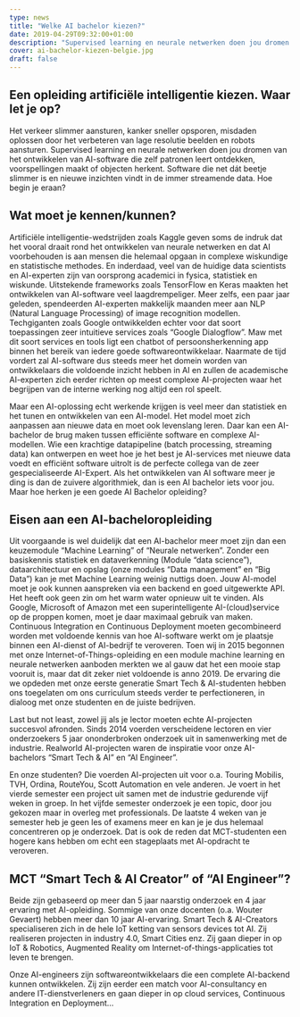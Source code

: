 ```yaml
---
type: news
title: "Welke AI bachelor kiezen?"
date: 2019-04-29T09:32:00+01:00
description: "Supervised learning en neurale netwerken doen jou dromen van het ontwikkelen van AI-software die zelf patronen leert ontdekken, voorspellingen maakt of objecten herkent."
cover: ai-bachelor-kiezen-belgie.jpg
draft: false
---
```


## Een opleiding artificiële intelligentie kiezen. Waar let je op?
Het verkeer slimmer aansturen, kanker sneller opsporen, misdaden oplossen door het verbeteren van lage resolutie beelden en robots aansturen. Supervised learning en neurale netwerken doen jou dromen van het ontwikkelen van AI-software die zelf patronen leert ontdekken, voorspellingen maakt of objecten herkent. Software die net dát beetje slimmer is en nieuwe inzichten vindt in de immer streamende data. Hoe begin je eraan?

## Wat moet je kennen/kunnen?
Artificiële intelligentie-wedstrijden zoals Kaggle geven soms de indruk dat het vooral draait rond het ontwikkelen van neurale netwerken en dat AI voorbehouden is aan mensen die helemaal opgaan in complexe wiskundige en statistische methodes. En inderdaad, veel van de huidige data scientists en AI-experten zijn van oorsprong academici in fysica, statistiek en wiskunde.
Uitstekende frameworks zoals TensorFlow en Keras maakten het ontwikkelen van AI-software veel laagdrempeliger. Meer zelfs, een paar jaar geleden, spendeerden AI-experten makkelijk maanden meer aan NLP (Natural Language Processing) of image recognition modellen. Techgiganten zoals Google ontwikkelden echter voor dat soort toepassingen zeer intuitieve services zoals “Google Dialogflow”. Maw met dit soort services en tools ligt een chatbot of persoonsherkenning app binnen het bereik van iedere goede softwareontwikkelaar.
Naarmate de tijd vordert zal AI-software dus steeds meer het domein worden van ontwikkelaars die voldoende inzicht hebben in AI en zullen de academische AI-experten zich eerder richten op meest complexe AI-projecten waar het begrijpen van de interne werking nog altijd een rol speelt.

<!-- _Marie – één van onze AI-lectoren – visualiseert een Convolutional Neural Network_ -->

Maar een AI-oplossing echt werkende krijgen is veel meer dan statistiek en het tunen en ontwikkelen van een AI-model. Het model moet zich aanpassen aan nieuwe data en moet ook levenslang leren. Daar kan een AI-bachelor de brug maken tussen efficiënte software en complexe AI-modellen. Wie een krachtige datapipeline (batch processing, streaming data) kan ontwerpen en weet hoe je het best je AI-services met nieuwe data voedt en efficiënt software uitrolt is de perfecte collega van de zeer gespecialiseerde AI-Expert. Als het ontwikkelen van AI software meer je ding is dan de zuivere algorithmiek, dan is een AI bachelor iets voor jou. Maar hoe herken je een goede AI Bachelor opleiding?

## Eisen aan een AI-bacheloropleiding
Uit voorgaande is wel duidelijk dat een AI-bachelor meer moet zijn dan een keuzemodule “Machine Learning” of “Neurale netwerken”.  Zonder een basiskennis statistiek en dataverkenning (Module “data science”), dataarchitectuur en opslag (onze modules “Data management” en “Big Data”) kan je met Machine Learning weinig nuttigs doen. Jouw AI-model moet je ook kunnen aanspreken via een backend en goed uitgewerkte API.
Het heeft ook geen zin om het warm water opnieuw uit te vinden. Als Google, Microsoft of Amazon met een superintelligente AI-(cloud)service op de proppen komen, moet je daar maximaal gebruik van maken. Continuous Integration en Continuous Deployment moeten gecombineerd worden met voldoende kennis van hoe AI-software werkt om je plaatsje binnen een AI-dienst of AI-bedrijf te veroveren. 
Toen wij in 2015 begonnen met onze Internet-of-Things-opleiding en een module machine learning en neurale netwerken aanboden merkten we al gauw dat het een mooie stap vooruit is, maar dat dit zeker niet voldoende is anno 2019.  De ervaring die we opdeden met onze eerste generatie Smart Tech & AI-studenten hebben ons toegelaten om ons curriculum steeds verder te perfectioneren, in dialoog met onze studenten en de juiste bedrijven.

Last but not least, zowel jij als je lector moeten echte AI-projecten succesvol afronden. Sinds 2014 voerden verscheidene lectoren en vier onderzoekers 5 jaar ononderbroken onderzoek uit in samenwerking met de industrie. Realworld AI-projecten waren de inspiratie voor onze AI-bachelors “Smart Tech & AI” en “AI Engineer”.

<!-- Figuur: overzicht van een paar videos van AI-projecten (zijn nu gehost op Facebook) -->
En onze studenten? Die voerden AI-projecten uit voor o.a. Touring Mobilis, TVH, Ordina, RouteYou, Scott Automation en vele anderen. 
Je voert in het vierde semester een project uit samen met de industrie gedurende vijf weken in groep.
In het vijfde semester onderzoek je een topic, door jou gekozen maar in overleg met professionals. De laatste 4 weken van je semester heb je geen les of examens meer en kan je je dus helemaal concentreren op je onderzoek. Dat is ook de reden dat MCT-studenten een hogere kans hebben om echt een stageplaats met AI-opdracht te veroveren.

## MCT “Smart Tech & AI Creator” of “AI Engineer”?
Beide zijn gebaseerd op meer dan 5 jaar naarstig onderzoek en 4 jaar ervaring met AI-opleiding. Sommige van onze docenten (o.a. Wouter Gevaert) hebben meer dan 10 jaar AI-ervaring. 
Smart Tech & AI-Creators specialiseren zich in de hele IoT ketting van sensors devices tot AI. Zij realiseren projecten in industry 4.0, Smart Cities enz. Zij gaan dieper in op IoT & Robotics, Augmented Reality om Internet-of-things-applicaties tot leven te brengen.

Onze AI-engineers zijn softwareontwikkelaars die een complete AI-backend kunnen ontwikkelen. Zij zijn eerder een match voor AI-consultancy en andere IT-dienstverleners en gaan dieper in op cloud services, Continuous Integration en Deployment...

